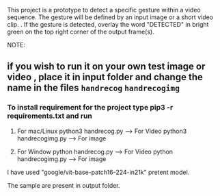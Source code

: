 This project is a prototype to detect a specific gesture within a video sequence. The 
gesture will be defined by an input image or a short video clip. . If the gesture is detected, overlay the 
word "DETECTED" in bright green on the top right corner of the output frame(s).

NOTE:

## if you wish to run it on your own test image or video , place it in input folder and change the name in the files `handrecog` `handrecogimg`

### To install requirement for the project type pip3 -r requirements.txt and run 
  1. For mac/Linux python3 handrecog.py  -->  For Video
                python3 handrecogimg.py  -->  For image

  2. For Window    python handrecog.py  -->  For Video
                python handrecogimg.py  -->  For image  

I have used "google/vit-base-patch16-224-in21k" pretent model.

The sample are present in output folder.